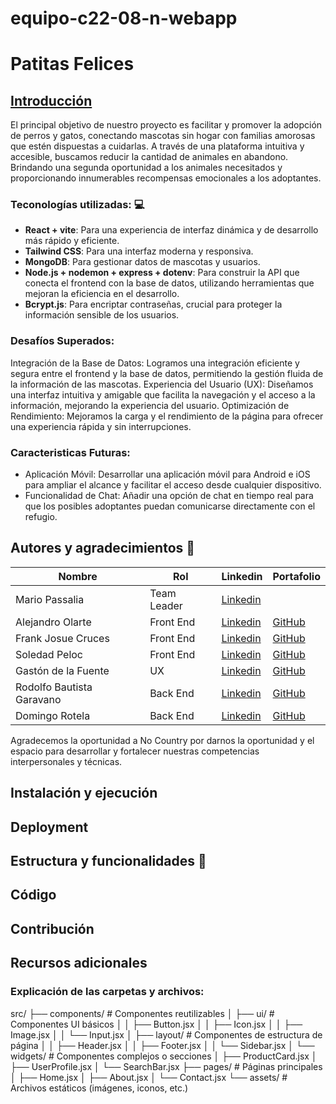 # equipo-c22-08-n-webapp
# **Patitas Felices**

##  <u>Introducción</u>

El principal objetivo de nuestro proyecto es facilitar y promover la adopción de perros y gatos, conectando mascotas sin hogar con familias amorosas que estén dispuestas a cuidarlas. A través de una plataforma intuitiva y accesible, buscamos reducir la cantidad de animales en abandono. Brindando una segunda oportunidad a los animales necesitados y proporcionando innumerables recompensas emocionales a los adoptantes. 

### Teconologías utilizadas: 💻
- **React + vite**: Para una experiencia de  interfaz dinámica y de desarrollo más rápido y eficiente. 
- **Tailwind CSS**: Para una interfaz moderna y responsiva.
- **MongoDB**: Para gestionar datos de mascotas y usuarios.
- **Node.js + nodemon + express + dotenv**: Para construir la API que conecta el frontend con la base de datos, utilizando herramientas que mejoran la eficiencia en el  desarrollo. 
- **Bcrypt.js**: Para encriptar contraseñas, crucial para proteger la información sensible de los usuarios.

### Desafíos Superados:

Integración de la Base de Datos: Logramos una integración eficiente y segura entre el frontend y la base de datos, permitiendo la gestión fluida de la información de las mascotas.
Experiencia del Usuario (UX): Diseñamos una interfaz intuitiva y amigable que facilita la navegación y el acceso a la información, mejorando la experiencia del usuario.
Optimización de Rendimiento: Mejoramos la carga y el rendimiento de la página para ofrecer una experiencia rápida y sin interrupciones.

### Caracteristicas Futuras:
- Aplicación Móvil: Desarrollar una aplicación móvil para Android e iOS para ampliar el alcance y facilitar el acceso desde cualquier dispositivo.
- Funcionalidad de Chat: Añadir una opción de chat en tiempo real para que los posibles adoptantes puedan comunicarse directamente con el refugio.


## Autores y agradecimientos 👥

| Nombre                | Rol         | Linkedin                                                             | Portafolio                                   |
|-----------------------|-------------|----------------------------------------------------------------------|----------------------------------------------|
| Mario Passalia        | Team Leader |[Linkedin]()   | |
| Alejandro Olarte               | Front End |[Linkedin]()                     |[GitHub](https://github.com/Alejool)               |
| Frank Josue Cruces          | Front End   |[Linkedin]()       | [GitHub](https://github.com/Frcru)  |
| Soledad Peloc      | Front End     |[Linkedin](www.linkedin.com/in/sol-peloc)                   |[GitHub](https://github.com/SolPeloc)                  |
| Gastón de la Fuente| UX      |[Linkedin](https://www.linkedin.com/in/gaston-de-la-fuente/)                   |[GitHub](https://github.com/Gaston-del)       | |
| Rodolfo Bautista Garavano     | Back End      |[Linkedin]()                         |[GitHub](https://github.com/bebog94)         |
| Domingo Rotela        | Back End   |[Linkedin]()                 |[GitHub]()                    |

Agradecemos la oportunidad a No Country por darnos la oportunidad y el espacio para  desarrollar y fortalecer nuestras competencias interpersonales y técnicas.

## Instalación y ejecución


## Deployment 


## Estructura y funcionalidades 🚀


## Código


## Contribución

## Recursos adicionales


### Explicación de las carpetas y archivos:

src/
├── components/          # Componentes reutilizables
│   ├── ui/              # Componentes UI básicos
│   │   ├── Button.jsx
│   │   ├── Icon.jsx
│   │   ├── Image.jsx
│   │   └── Input.jsx
│   ├── layout/          # Componentes de estructura de página
│   │   ├── Header.jsx
│   │   ├── Footer.jsx
│   │   └── Sidebar.jsx
│   └── widgets/         # Componentes complejos o secciones
│       ├── ProductCard.jsx
│       ├── UserProfile.jsx
│       └── SearchBar.jsx
├── pages/               # Páginas principales
│   ├── Home.jsx
│   ├── About.jsx
│   └── Contact.jsx
└── assets/              # Archivos estáticos (imágenes, iconos, etc.)

